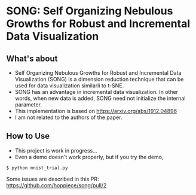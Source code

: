 # SONG: Self Organizing Nebulous Growths for Robust and Incremental Data Visualization

## What's about
- Self Organizing Nebulous Growths for Robust and Incremental Data Visualization (SONG) is a dimension reduction technique that can be used for data visualization similarli to t-SNE.
- SONG has an advantage in incremental data visualization. In other words, when new data is added, SONG need not initialize the internal parameter.
- This implementation is based on https://arxiv.org/abs/1912.04896 
- I am not related to the authors of the paper.

## How to Use
- This project is work in progress...
- Even a demo doesn't work properly, but if you try the demo,
```
$ python mnist_trial.py
```

Some issues are described in this PR: https://github.com/hoppiece/song/pull/2
